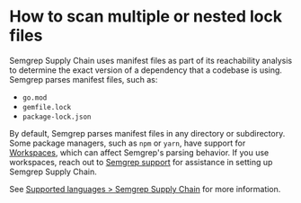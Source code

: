 # How to scan multiple or nested lock files

Semgrep Supply Chain uses manifest files as part of its reachability analysis to determine the exact version of a dependency that a codebase is using. Semgrep parses manifest files, such as:

* `go.mod`
* `gemfile.lock`
* `package-lock.json`

By default, Semgrep parses manifest files in any directory or subdirectory. Some package managers, such as `npm` or `yarn`, have support for [Workspaces](https://yarnpkg.com/features/workspaces), which can affect Semgrep's parsing behavior. If you use workspaces, reach out to [Semgrep support](mailto:support@semgrep.com) for assistance in setting up Semgrep Supply Chain.

See [Supported languages > Semgrep Supply Chain](https://semgrep.dev/docs/supported-languages/#semgrep-supply-chain) for more information. 
